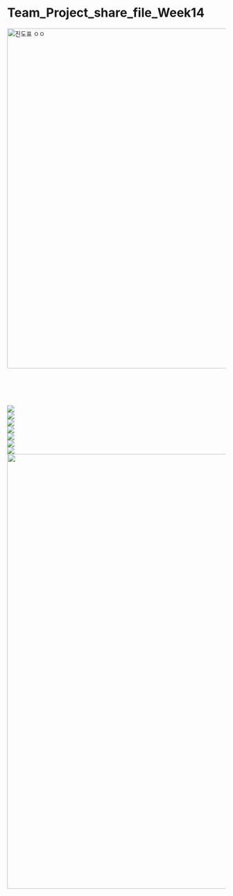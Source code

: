 # Team_Project_share_file_Week14
<img width="782" alt="진도표 ㅇㅇ" src="https://user-images.githubusercontent.com/79956770/120322887-e054fa00-c31f-11eb-98f7-14353cfd1ce6.PNG">
<br><br><br><br><br><br>
<img src="https://user-images.githubusercontent.com/79949843/120318918-63c01c80-c31b-11eb-9f00-96500cc54835.PNG"><br>
<img src="https://user-images.githubusercontent.com/79949843/120318921-6589e000-c31b-11eb-80cc-7ceb5a71947f.PNG"><br>
<img src="https://user-images.githubusercontent.com/79949843/120318946-6cb0ee00-c31b-11eb-8bc5-32d8e038da4e.PNG"><br>
<img src="https://user-images.githubusercontent.com/79949843/120318954-6e7ab180-c31b-11eb-9073-78b8a8316bc4.PNG"><br>
<img src="https://user-images.githubusercontent.com/79949843/120318959-70447500-c31b-11eb-9a1a-5aad3f3d82bf.PNG"><br>
<img src="https://user-images.githubusercontent.com/79949843/120318969-7175a200-c31b-11eb-9b38-101b4ea65bee.PNG"><br>
<img src="https://user-images.githubusercontent.com/79949843/120318977-73d7fc00-c31b-11eb-981e-a5ec7256b23b.PNG"><br>
<img src="https://user-images.githubusercontent.com/79949843/120318985-75a1bf80-c31b-11eb-972a-f1dba98b0c99.PNG" width="1000"><br>
